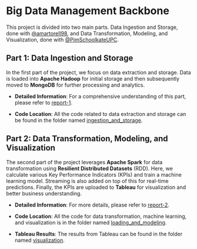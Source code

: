 # Big Data Management Backbone

This project is divided into two main parts. Data Ingestion and Storage, done with [@amartorell98](https://github.com/amartorell98), and Data Transformation, Modeling, and Visualization, done with [@PimSchoolkateUPC](https://github.com/PimSchoolkateUPC).

## Part 1: Data Ingestion and Storage

In the first part of the project, we focus on data extraction and storage. Data is loaded into **Apache Hadoop** for initial storage and then subsequently moved to **MongoDB** for further processing and analytics. 

- **Detailed Information**: For a comprehensive understanding of this part, please refer to [report-1](https://github.com/eReverter/big-data-management/blob/main/reports/report-1.pdf).
  
- **Code Location**: All the code related to data extraction and storage can be found in the folder named [ingestion_and_storage](https://github.com/eReverter/big-data-management/tree/main/src/ingestion_and_storage).

## Part 2: Data Transformation, Modeling, and Visualization

The second part of the project leverages **Apache Spark** for data transformation using **Resilient Distributed Datasets** (RDD). Here, we calculate various Key Performance Indicators (KPIs) and train a machine learning model. Streaming is also added on top of this for real-time predictions. Finally, the KPIs are uploaded to **Tableau** for visualization and better business understanding.

- **Detailed Information**: For more details, please refer to [report-2](https://github.com/eReverter/big-data-management/blob/main/reports/report-2.pdf).

- **Code Location**: All the code for data transformation, machine learning, and visualization is in the folder named [loading_and_modeling](https://github.com/eReverter/big-data-management/tree/main/src/loading_and_modeling).

- **Tableau Results**: The results from Tableau can be found in the folder named [visualization](https://github.com/eReverter/big-data-management/tree/main/src/visualization).
